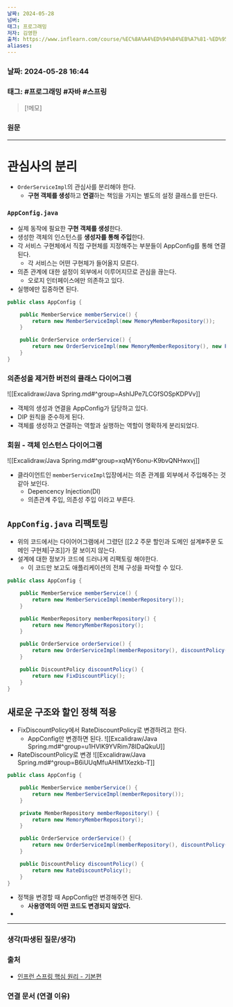 ```yaml
---
날짜: 2024-05-28
넘버: 
태그: 프로그래밍
저자: 김영한
출처: https://www.inflearn.com/course/%EC%8A%A4%ED%94%84%EB%A7%81-%ED%95%B5%EC%8B%AC-%EC%9B%90%EB%A6%AC-%EA%B8%B0%EB%B3%B8%ED%8E%B8/dashboard
aliases:
---
```

### 날짜:  2024-05-28 16:44

### 태그: #프로그래밍 #자바 #스프링

>[!메모]
>

### 원문
---
# 관심사의 분리
- `OrderServiceImpl`의 관심사를 분리해야 한다.
	- **구현 객체를 생성**하고 **연결**하는 책임을 가지는 별도의 설정 클래스를 만든다.
### `AppConfig.java`
- 실제 동작에 필요한 **구현 객체를 생성**한다.
- 생성한 객체의 인스턴스를 **생성자를 통해 주입**한다.
- 각 서비스 구현체에서 직접 구현체를 지정해주는 부분들이 AppConfig를 통해 연결된다.
	- 각 서비스는 어떤 구현체가 들어올지 모른다.
- 의존 관계에 대한 설정이 외부에서 이루어지므로 관심을 끊는다.
	- 오로지 인터페이스에만 의존하고 있다.
- 실행에만 집중하면 된다.
```java
public class AppConfig {

    public MemberService memberService() {
        return new MemberServiceImpl(new MemoryMemberRepository());
    }

    public OrderService orderService() {
        return new OrderServiceImpl(new MemoryMemberRepository(), new FixDiscountPolicy());
    }
}
```
### 의존성을 제거한 버전의 클래스 다이어그램
![[Excalidraw/Java Spring.md#^group=AshIJPe7LCGfSOSpKDPVv]]
- 객체의 생성과 연결을 AppConfig가 담당하고 있다.
- DIP 원칙을 준수하게 된다.
- 객체를 생성하고 연결하는 역할과 실행하는 역할이 명확하게 분리되었다.
### 회원 - 객체 인스턴스 다이어그램
![[Excalidraw/Java Spring.md#^group=xqMjY6onu-K9bvQNHwxvj]]
- 클라이언트인 `memberServiceImpl`입장에서는 의존 관계를 외부에서 주입해주는 것 같아 보인다.
	- Depencency Injection(DI)
	- 의존관계 주입, 의존성 주입 이라고 부른다.
## `AppConfig.java` 리팩토링
- 위의 코드에서는 다이어어그램에서 그렸던 [[2.2 주문 할인과 도메인 설계#주문 도메인 구현체|구조]]가 잘 보이지 않는다.
- 설계에 대한 정보가 코드에 드러나게 리팩토링 해야한다.
	- 이 코드만 보고도 애플리케이션의 전체 구성을 파악할 수 있다.
```java
public class AppConfig {

    public MemberService memberService() {
        return new MemberServiceImpl(memberRepository());
    }

    public MemberRepository memberRepository() {
        return new MemoryMemberRepository();
    }

    public OrderService orderService() {
        return new OrderServiceImpl(memberRepository(), discountPolicy());
    }

    public DiscountPolicy discountPolicy() {
        return new FixDiscountPlicy();
    }
}
```
## 새로운 구조와 할인 정책 적용
- FixDiscountPolicy에서 RateDiscountPolicy로 변경하려고 한다.
	- AppConfig만 변경하면 된다.
![[Excalidraw/Java Spring.md#^group=u1HVlK9YVRim78IDaQkuU]]
- RateDiscountPolicy로 변경
![[Excalidraw/Java Spring.md#^group=B6iUUqMfuAHIM1Xezkb-T]]
```java hl:16
public class AppConfig {

    public MemberService memberService() {
        return new MemberServiceImpl(memberRepository());
    }

    private MemberRepository memberRepository() {
        return new MemoryMemberRepository();
    }

    public OrderService orderService() {
        return new OrderServiceImpl(memberRepository(), discountPolicy());
    }

    public DiscountPolicy discountPolicy() {
        return new RateDiscountPolicy();
    }
}
```
- 정책을 변경할 때 AppConfig만 변경해주면 된다.
	- **사용영역의 어떤 코드도 변경되지 않았다.**
- 
---
### 생각(파생된 질문/생각)

### 출처
- [인프런 스프링 핵심 원리 - 기본편](https://www.inflearn.com/course/%EC%8A%A4%ED%94%84%EB%A7%81-%ED%95%B5%EC%8B%AC-%EC%9B%90%EB%A6%AC-%EA%B8%B0%EB%B3%B8%ED%8E%B8/dashboard)

### 연결 문서 (연결 이유)
